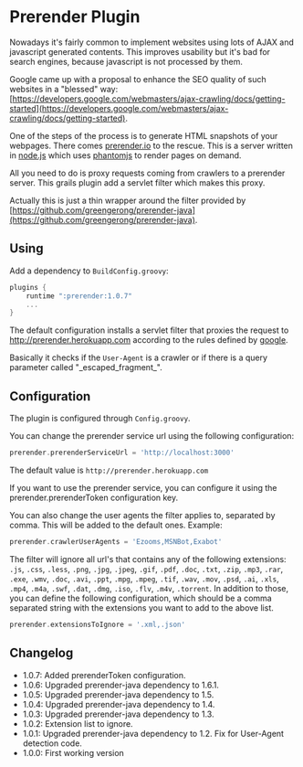 # Prerender Plugin


Nowadays it's fairly common to implement websites using lots of AJAX and javascript generated contents. This improves usability but it's bad for search engines, because javascript is not processed by them.

Google came up with a proposal to enhance the SEO quality of such websites in a  "blessed" way: [https://developers.google.com/webmasters/ajax-crawling/docs/getting-started](https://developers.google.com/webmasters/ajax-crawling/docs/getting-started).

One of the steps of the process is to generate HTML snapshots of your webpages. There comes [prerender.io](http://prerender.io) to the rescue. This is a server written in [node.js](http://nodejs.org) which uses [phantomjs](http://phantomjs.org) to render pages on demand.

All you need to do is proxy requests coming from crawlers to a prerender server. This grails plugin add a servlet filter which makes this proxy.

Actually this is just a thin wrapper around the filter provided by [https://github.com/greengerong/prerender-java](https://github.com/greengerong/prerender-java).

## Using

Add a dependency to `BuildConfig.groovy`:
```groovy
plugins {
	runtime ":prerender:1.0.7"
	...
}
```

The default configuration installs a servlet filter that proxies the request to http://prerender.herokuapp.com according to the rules defined by [google](https://developers.google.com/webmasters/ajax-crawling/docs/getting-started).

Basically it checks if the `User-Agent` is a crawler or if there is a query parameter called "\_escaped\_fragment\_".

## Configuration

The plugin is configured through `Config.groovy`.

You can change the prerender service url using the following configuration:
```groovy
prerender.prerenderServiceUrl = 'http://localhost:3000'
```

The default value is `http://prerender.herokuapp.com`

If you want to use the prerender service, you can configure it using the prerender.prerenderToken configuration key.

You can also change the user agents the filter applies to, separated by comma. This will be added to the default ones. Example: 
```groovy
prerender.crawlerUserAgents = 'Ezooms,MSNBot,Exabot'
```

The filter will ignore all url's that contains any of the following extensions: `.js`, `.css`, `.less`, `.png`, `.jpg`, `.jpeg`, `.gif`, `.pdf`, `.doc`, `.txt`, `.zip`, `.mp3`, `.rar`, `.exe`, `.wmv`, `.doc`, `.avi`, `.ppt`, `.mpg`, `.mpeg`, `.tif`, `.wav`, `.mov`, `.psd`, `.ai`, `.xls`, `.mp4`, `.m4a`, `.swf`, `.dat`, `.dmg`, `.iso`, `.flv`, `.m4v`, `.torrent`.
In addition to those, you can define the following configuration, which should be a comma separated string with the extensions you want to add to the above list.
```groovy
prerender.extensionsToIgnore = '.xml,.json'
```

## Changelog

* 1.0.7: Added prerenderToken configuration.
* 1.0.6: Upgraded prerender-java dependency to 1.6.1.
* 1.0.5: Upgraded prerender-java dependency to 1.5.
* 1.0.4: Upgraded prerender-java dependency to 1.4.
* 1.0.3: Upgraded prerender-java dependency to 1.3.
* 1.0.2: Extension list to ignore.
* 1.0.1: Upgraded prerender-java dependency to 1.2. Fix for User-Agent detection code.
* 1.0.0: First working version

